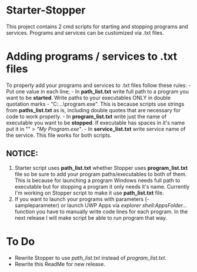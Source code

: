 # Starter-Stopper
 
 This project contains 2 cmd scripts for starting and stopping programs and services. Programs and services can be customized via .txt files.

# Adding programs / services to .txt files

 To properly add your programs and services to .txt files follow these rules:
 	- Put one value in each line;
 	- In **path\_list.txt** write full path to a program you want to be **started**. Write paths to your executables ONLY in double quotation marks - "C:\...\program.exe". This is because scripts use strings from **paths_list.txt** as is, including double quotes that are necessary for code to work properly.
 	- In **program\_list.txt** write just the name of executable you want to be **stopped**. If executable has spaces in it's name put it in "" > *"My Program.exe"*.
 	- In **service\_list.txt** write service name of the service. This file works for both scripts.

## NOTICE:
 
 1. Starter script uses **path_list.txt** whether Stopper uses **program_list.txt** file so be sure to add your program paths/executables to both of them. This is because for launching a program Windows needs full path to executable but for stopping a program it only needs it's name. Currently I'm working on Stopper script to make it use **path_list.txt** file.
 2. If you want to launch your programs with parameters (-sampleparameter) or launch UWP Apps via *explorer shell:AppsFolder\...* function you have to manually write code lines for each program. In the next release I will make script be able to run program that way.

# To Do

 - Rewrite Stopper to use *path\_list.txt* instead of *program\_list.txt*.
 - Rewrite this ReadMe for new release.